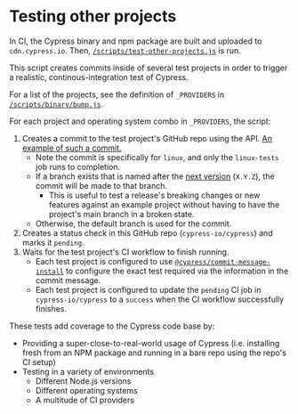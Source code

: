 Testing other projects
===

In CI, the Cypress binary and npm package are built and uploaded to `cdn.cypress.io`. Then, [`/scripts/test-other-projects.js`](../scripts/test-other-projects.js) is run.

This script creates commits inside of several test projects in order to trigger a realistic, continous-integration test of Cypress.

For a list of the projects, see the definition of `_PROVIDERS` in [`/scripts/binary/bump.js`](../scripts/binary/bump.js).

For each project and operating system combo in `_PROVIDERS`, the script:

1. Creates a commit to the test project's GitHub repo using the API. [An example of such a commit.](https://github.com/cypress-io/cypress-test-tiny/commit/5b39f3f43f6b7598f0d57cffcba71a7048d1d809)
    * Note the commit is specifically for `linux`, and only the `linux-tests` job runs to completion.
    * If a branch exists that is named after the [next version](./next-version.md) (`X.Y.Z`), the commit will be made to that branch.
        * This is useful to test a release's breaking changes or new features against an example project without having to have the project's main branch in a broken state.
    * Otherwise, the default branch is used for the commit.
2. Creates a status check in this GitHub repo (`cypress-io/cypress`) and marks it `pending`.
3. Waits for the test project's CI workflow to finish running.
    * Each test project is configured to use [`@cypress/commit-message-install`](https://github.com/cypress-io/commit-message-install) to configure the exact test required via the information in the commit message.
    * Each test project is configured to update the `pending` CI job in `cypress-io/cypress` to a `success` when the CI workflow successfully finishes.

These tests add coverage to the Cypress code base by:

* Providing a super-close-to-real-world usage of Cypress (i.e. installing fresh from an NPM package and running in a bare repo using the repo's CI setup)
* Testing in a variety of environments
  * Different Node.js versions
  * Different operating systems
  * A multitude of CI providers
